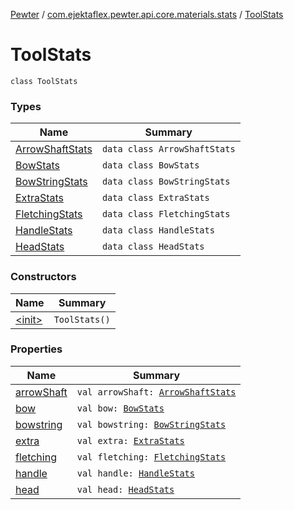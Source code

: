 [Pewter](../../index.md) / [com.ejektaflex.pewter.api.core.materials.stats](../index.md) / [ToolStats](./index.md)

# ToolStats

`class ToolStats`

### Types

| Name | Summary |
|---|---|
| [ArrowShaftStats](-arrow-shaft-stats/index.md) | `data class ArrowShaftStats` |
| [BowStats](-bow-stats/index.md) | `data class BowStats` |
| [BowStringStats](-bow-string-stats/index.md) | `data class BowStringStats` |
| [ExtraStats](-extra-stats/index.md) | `data class ExtraStats` |
| [FletchingStats](-fletching-stats/index.md) | `data class FletchingStats` |
| [HandleStats](-handle-stats/index.md) | `data class HandleStats` |
| [HeadStats](-head-stats/index.md) | `data class HeadStats` |

### Constructors

| Name | Summary |
|---|---|
| [&lt;init&gt;](-init-.md) | `ToolStats()` |

### Properties

| Name | Summary |
|---|---|
| [arrowShaft](arrow-shaft.md) | `val arrowShaft: `[`ArrowShaftStats`](-arrow-shaft-stats/index.md) |
| [bow](bow.md) | `val bow: `[`BowStats`](-bow-stats/index.md) |
| [bowstring](bowstring.md) | `val bowstring: `[`BowStringStats`](-bow-string-stats/index.md) |
| [extra](extra.md) | `val extra: `[`ExtraStats`](-extra-stats/index.md) |
| [fletching](fletching.md) | `val fletching: `[`FletchingStats`](-fletching-stats/index.md) |
| [handle](handle.md) | `val handle: `[`HandleStats`](-handle-stats/index.md) |
| [head](head.md) | `val head: `[`HeadStats`](-head-stats/index.md) |
